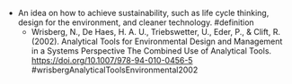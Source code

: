 - An idea on how to achieve sustainability, such as life cycle thinking, design for the environment, and cleaner technology. #definition
	- Wrisberg, N., De Haes, H. A. U., Triebswetter, U., Eder, P., & Clift, R. (2002). Analytical Tools for Environmental Design and Management in a Systems Perspective The Combined Use of Analytical Tools. https://doi.org/10.1007/978-94-010-0456-5 #wrisbergAnalyticalToolsEnvironmental2002